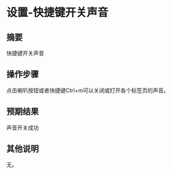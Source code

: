 # 设置-快捷键开关声音

## 摘要

快捷键开关声音

## 操作步骤

点击喇叭按钮或者快捷键Ctrl+m可以关闭或打开各个标签页的声音。

## 预期结果

声音开关成功

## 其他说明

无。

